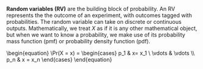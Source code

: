 **Random variables (RV)** are the building block of probability. An RV represents the the outcome of an experiment, with outcomes tagged with probabilities. The random variable can take on discrete or continuous outputs. Mathematically, we treat $X$ as if it is any other mathematical object, but when we want to know a probability, we make use of its probability mass function (pmf) or probability density function (pdf).

\begin{equation}
\Pr(X = x) = \begin{cases} p_1 & x= x_1 \\ \vdots & \vdots \\\\ p_n & x = x_n \end{cases}
\end{equation}